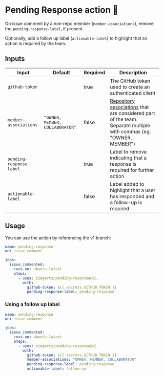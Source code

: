 # Pending Response action 🏀

On issue comment by a non-repo member (`member-associations`), remove the `pending-response-label`, if present.

Optionally, add a follow up label (`actionable-label`) to highlight that an action is required by the team.

## Inputs

| Input                    | Default                         | Required | Description                                                                                                                                                                                      |
| ------------------------ | ------------------------------- | -------- | ------------------------------------------------------------------------------------------------------------------------------------------------------------------------------------------------ |
| `github-token`           |                                 | true     | The GitHub token used to create an authenticated client                                                                                                                                          |
| `member-associations`    | `"OWNER, MEMBER, COLLABORATOR"` | false    | [Repository associations](https://docs.github.com/en/graphql/reference/enums#commentauthorassociation) that are considered part of the team. Separate multiple with commas (eg. "OWNER, MEMBER") |
| `pending-response-label` |                                 | true     | Label to remove indicating that a response is required for further action                                                                                                                        |
| `actionable-label`       |                                 | false    | Label added to highlight that a user has responded and a follow-up is required                                                                                                                   |

## Usage

You can use the action by referencing the v1 branch:

```yaml
name: pending-response
on: issue_comment

jobs:
  issue_commented:
    runs-on: ubuntu-latest
    steps:
      - uses: siegerts/pending-response@v1
        with:
          github-token: ${{ secrets.GITHUB_TOKEN }}
          pending-response-label: pending-response
```

### Using a follow up label

```yaml
name: pending-response
on: issue_comment

jobs:
  issue_commented:
    runs-on: ubuntu-latest
    steps:
      - uses: siegerts/pending-response@v1
        with:
          github-token: ${{ secrets.GITHUB_TOKEN }}
          member-associations: "OWNER, MEMBER, COLLABORATOR"
          pending-response-label: pending-response
          actionable-label: follow-up
```
